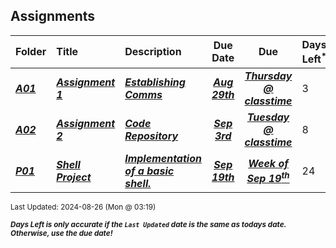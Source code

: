 ## Assignments

| Folder | Title | Description | Due Date | Due | Days Left<sup>*</sup> |
|:------|:------|:------|:-----:|:-----:|-----|
| ***<a href="https://github.com/rugbyprof/5143-Operating-Systems/tree/master/Assignments/A01">A01</a>*** | ***<a href="https://github.com/rugbyprof/5143-Operating-Systems/tree/master/Assignments/A01"> Assignment 1 </a>*** | ***<a href="https://github.com/rugbyprof/5143-Operating-Systems/tree/master/Assignments/A01"> Establishing Comms</a>*** | ***<a href="https://github.com/rugbyprof/5143-Operating-Systems/tree/master/Assignments/A01">Aug 29th</a>*** | ***<a href="https://github.com/rugbyprof/5143-Operating-Systems/tree/master/Assignments/A01">Thursday @ classtime</a>*** | 3 |
| ***<a href="https://github.com/rugbyprof/5143-Operating-Systems/tree/master/Assignments/A02">A02</a>*** | ***<a href="https://github.com/rugbyprof/5143-Operating-Systems/tree/master/Assignments/A02"> Assignment 2 </a>*** | ***<a href="https://github.com/rugbyprof/5143-Operating-Systems/tree/master/Assignments/A02"> Code Repository</a>*** | ***<a href="https://github.com/rugbyprof/5143-Operating-Systems/tree/master/Assignments/A02">Sep 3rd</a>*** | ***<a href="https://github.com/rugbyprof/5143-Operating-Systems/tree/master/Assignments/A02">Tuesday @ classtime</a>*** | 8 |
| ***<a href="https://github.com/rugbyprof/5143-Operating-Systems/tree/master/Assignments/P01">P01</a>*** | ***<a href="https://github.com/rugbyprof/5143-Operating-Systems/tree/master/Assignments/P01"> Shell Project </a>*** | ***<a href="https://github.com/rugbyprof/5143-Operating-Systems/tree/master/Assignments/P01"> Implementation of a basic shell.</a>*** | ***<a href="https://github.com/rugbyprof/5143-Operating-Systems/tree/master/Assignments/P01">Sep 19th</a>*** | ***<a href="https://github.com/rugbyprof/5143-Operating-Systems/tree/master/Assignments/P01">Week of Sep 19<sup>th</sup></a>*** | 24 |

<sup>Last Updated: 2024-08-26 (Mon @ 03:19)</sup> 

<sup>***Days Left is only accurate if the `Last Updated` date is the same as todays date. Otherwise, use the due date!***</sup> 